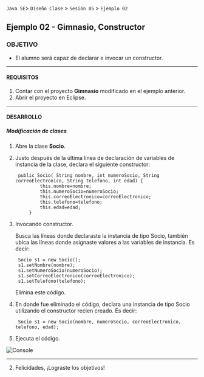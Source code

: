 
`Java SE`> `Diseño Clase` > `Sesión 05` > `Ejemplo 02`

## Ejemplo 02 - Gimnasio, Constructor

### OBJETIVO

- El alumno será capaz de declarar e invocar un constructor.

<hr>

#### REQUISITOS

1. Contar con el proyecto <b>Gimnasio</b> modificado en el ejemplo anterior.
2. Abrir el proyecto en Eclipse.

<hr>

#### DESARROLLO

##### Modificación de clases

1. Abre la clase <b>Socio</b>.
2. Justo después de la última línea de declaración de variables de instancia de la clase, declara el siguiente constructor:

		public Socio( String nombre, int numeroSocio, String correoElectronico, String telefono, int edad) {
      			this.nombre=nombre;
      			this.numeroSocio=numeroSocio;
      			this.correoElectronico=correoElectronico;
      			this.telefono=telefono;
      			this.edad=edad;
      		}
  
3. Invocando constructor.

   Busca las líneas donde declaraste la instancia de tipo Socio, también ubica las líneas donde asignaste valores a las variables de instancia. Es decir:
   
   	  	Socio s1 = new Socio();
		s1.setNombre(nombre);
		s1.setNumeroSocio(numeroSocio);
		s1.setCorreoElectronico(correoElectronico);
		s1.setTelefono(telefono);	
   
   Elimina este código.
   
4. En donde fue eliminado el código, declara una instancia de tipo Socio utilizando el constructor recien creado. Es decir:

		Socio s1 = new Socio(nombre, numeroSocio, correoElectronico, telefono, edad);				

5. Ejecuta el código.

![Console](https://user-images.githubusercontent.com/56565204/67607717-134e0980-f74b-11e9-8926-ccd47a426532.png)

<hr>

2. Felicidades, ¡Lograste los objetivos!

